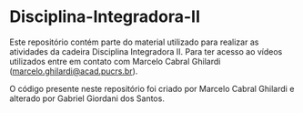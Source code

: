 # Disciplina-Integradora-II 

Este repositório contém parte do material utilizado para realizar as atividades da cadeira Disciplina Integradora II. Para ter acesso ao vídeos utilizados entre em contato com Marcelo Cabral Ghilardi (marcelo.ghilardi@acad.pucrs.br).

O código presente neste repositório foi criado por Marcelo Cabral Ghilardi e alterado por Gabriel Giordani dos Santos.